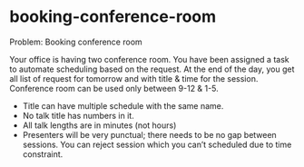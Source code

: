# booking-conference-room
Problem: Booking conference room

Your office is having two conference room. You have been assigned a task to automate scheduling based on the request.
At the end of the day, you get all list of request for tomorrow and with title & time for the session.
Conference room can be used only between 9-12 & 1-5.
* Title can have multiple schedule with the same name.
* No talk title has numbers in it.
* All talk lengths are in minutes (not hours)
* Presenters will be very punctual; there needs to be no gap between sessions.
You can reject session which you can’t scheduled due to time constraint.
